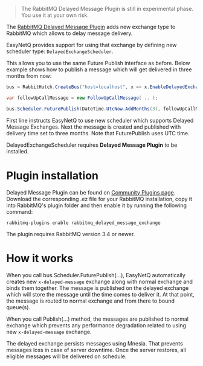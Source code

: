 > The RabbitMQ Delayed Message Plugin is still in experimental phase.<br/>
> You use it at your own risk.


The [RabbitMQ Delayed Message Plugin](https://github.com/rabbitmq/rabbitmq-delayed-message-exchange/) adds new exchange type to RabbitMQ which allows to delay message delivery.

EasyNetQ provides support for using that exchange by defining new scheduler type: `DelayedExchangeScheduler`. 

This allows you to use the same Future Publish interface as before. Below example shows how to publish a message which will get delivered in three months from now:
```c#
bus = RabbitHutch.CreateBus("host=localhost", x => x.EnableDelayedExchangeScheduler());

var followUpCallMessage = new FollowUpCallMessage( .. );

bus.Scheduler.FuturePublish(DateTime.UtcNow.AddMonths(3), followUpCallMessage);
```

First line instructs EasyNetQ to use new scheduler which supports Delayed Message Exchanges. Next the message is created and published with delivery time set to three months. Note that FuturePublish uses UTC time.

DelayedExchangeScheduler requires **Delayed Message Plugin** to be installed.

# Plugin installation

Delayed Message Plugin can be found on [Community Plugins page](http://www.rabbitmq.com/community-plugins.html). Download the corresponding .ez file for your RabbitMQ installation, copy it into RabbitMQ's plugin folder and then enable it by running the following command:
```
rabbitmq-plugins enable rabbitmq_delayed_message_exchange
```
The plugin requires RabbitMQ version 3.4 or newer.

# How it works

When you call bus.Scheduler.FuturePublish(...), EasyNetQ automatically creates new `x-delayed-message` exchange along with normal exchange and binds them together. The message is published on the delayed exchange which will store the message until the time comes to deliver it. At that point, the message is routed to normal exchange and from there to bound queue(s).

When you call Publish(...) method, the messages are published to normal exchange which prevents any performance degradation related to using new `x-delayed-message` exchange.

The delayed exchange persists messages using Mnesia. That prevents messages loss in case of server downtime. Once the server restores, all eligible messages will be delivered on schedule.